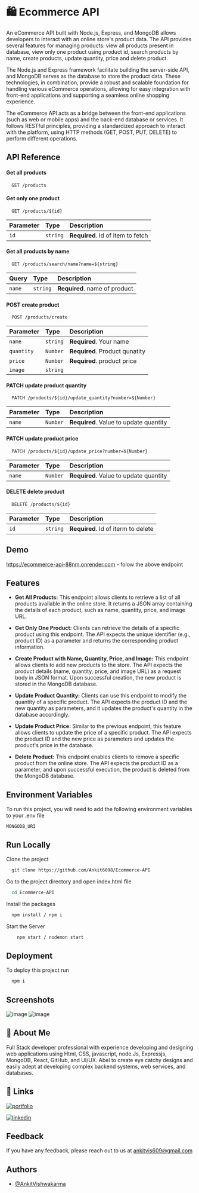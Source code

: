 
# 🛍️ Ecommerce API

An eCommerce API built with Node.js, Express, and MongoDB allows developers to interact with an online store's product data. The API provides several features for managing products: view all products present in database, view only one product using product id, search products by name, create products, update quantity, price and delete product.

The Node.js and Express framework facilitate building the server-side API, and MongoDB serves as the database to store the product data. These technologies, in combination, provide a robust and scalable foundation for handling various eCommerce operations, allowing for easy integration with front-end applications and supporting a seamless online shopping experience.

The eCommerce API acts as a bridge between the front-end applications (such as web or mobile apps) and the back-end database or services. It follows RESTful principles, providing a standardized approach to interact with the platform, using HTTP methods (GET, POST, PUT, DELETE) to perform different operations.



## API Reference

#### Get all products

```http
  GET /products
```


#### Get only one product

```http
  GET /products/${id}
```

| Parameter | Type     | Description                       |
| :-------- | :------- | :-------------------------------- |
| `id`      | `string` | **Required**. Id of item to fetch         |

#### Get all products by name

```http
  GET /products/search/name?name=${string}
```

| Query | Type     | Description                       |
| :-------- | :------- | :-------------------------------- |
| `name`    | `string` | **Required**. name of product |

#### POST create product

```http
  POST /products/create
```

| Parameter | Type     | Description                       |
| :-------- | :------- | :-------------------------------- |
| `name`      | `string` | **Required**. Your name         |
| `quantity`  | `Number` | **Required**. Product qunatity  |
| `price`     | `Number` | **Required**. product price     |
| `image`     | `string` |                                 |

#### PATCH update product quantity

```http
  PATCH /products/${id}/update_quantity?number=${Number}
```

| Parameter | Type     | Description                       |
| :-------- | :------- | :-------------------------------- |
| `name`      | `Number` | **Required**. Value to update quantity |

#### PATCH update product price

```http
  PATCH /products/${id}/update_price?number=${Number}
```

| Parameter | Type     | Description                       |
| :-------- | :------- | :-------------------------------- |
| `name`      | `Number` | **Required**. Value to update quantity |

#### DELETE delete product

```http
  DELETE /products/${id}
```

| Parameter | Type     | Description                       |
| :-------- | :------- | :-------------------------------- |
| `id`      | `string` | **Required**. Id of iterm to delete |


## Demo

https://ecommerce-api-88nm.onrender.com - folow the above endpoint
## Features

- **Get All Products:** This endpoint allows clients to retrieve a list of all products available in the online store. It returns a JSON array containing the details of each product, such as name, quantity, price, and image URL.

- **Get Only One Product:** Clients can retrieve the details of a specific product using this endpoint. The API expects the unique identifier (e.g., product ID) as a parameter and returns the corresponding product information.

- **Create Product with Name, Quantity, Price, and Image:** This endpoint allows clients to add new products to the store. The API expects the product details (name, quantity, price, and image URL) as a request body in JSON format. Upon successful creation, the new product is stored in the MongoDB database.

- **Update Product Quantity:** Clients can use this endpoint to modify the quantity of a specific product. The API expects the product ID and the new quantity as parameters, and it updates the product's quantity in the database accordingly.

- **Update Product Price:** Similar to the previous endpoint, this feature allows clients to update the price of a specific product. The API expects the product ID and the new price as parameters and updates the product's price in the database.

- **Delete Product:** This endpoint enables clients to remove a specific product from the online store. The API expects the product ID as a parameter, and upon successful execution, the product is deleted from the MongoDB database.
## Environment Variables

To run this project, you will need to add the following environment variables to your .env file

`MONGODB_URI`


## Run Locally

Clone the project

```bash
  git clone https://github.com/Ankit6098/Ecommerce-API
```

Go to the project directory and open index.html file

```bash
  cd Ecommerce-API
```

Install the packages

```bash
  npm install / npm i
```

Start the Server

```bash
    npm start / nodemon start
```
## Deployment

To deploy this project run

```bash
  npm i
```


## Screenshots
![image](https://github.com/Ankit6098/Ecommerce-API/assets/92246613/99fd001e-a85c-4b80-b773-903c142f4e6b)
![image](https://github.com/Ankit6098/Ecommerce-API/assets/92246613/e4d50359-1763-4727-b7da-38d4cb0cc2d2)


## 🚀 About Me

Full Stack developer professional with experience developing and designing web applications using Html, CSS, javascript, node.Js, Expressjs, MongoDB, React, GitHub, and UI/UX. Abel to create eye catchy designs and easily adept at developing complex backend systems, web services, and databases.


## 🔗 Links
[![portfolio](https://img.shields.io/badge/my_portfolio-000?style=for-the-badge&logo=ko-fi&logoColor=white)](https://ankithub.vercel.app/)

[![linkedin](https://img.shields.io/badge/linkedin-0A66C2?style=for-the-badge&logo=linkedin&logoColorwhite=)](https://www.linkedin.com/in/ankit-vishwakarma-6531221b0/)


## Feedback

If you have any feedback, please reach out to us at ankitvis609@gmail.com


## Authors

- [@AnkitVishwakarma](https://github.com/Ankit6098)

